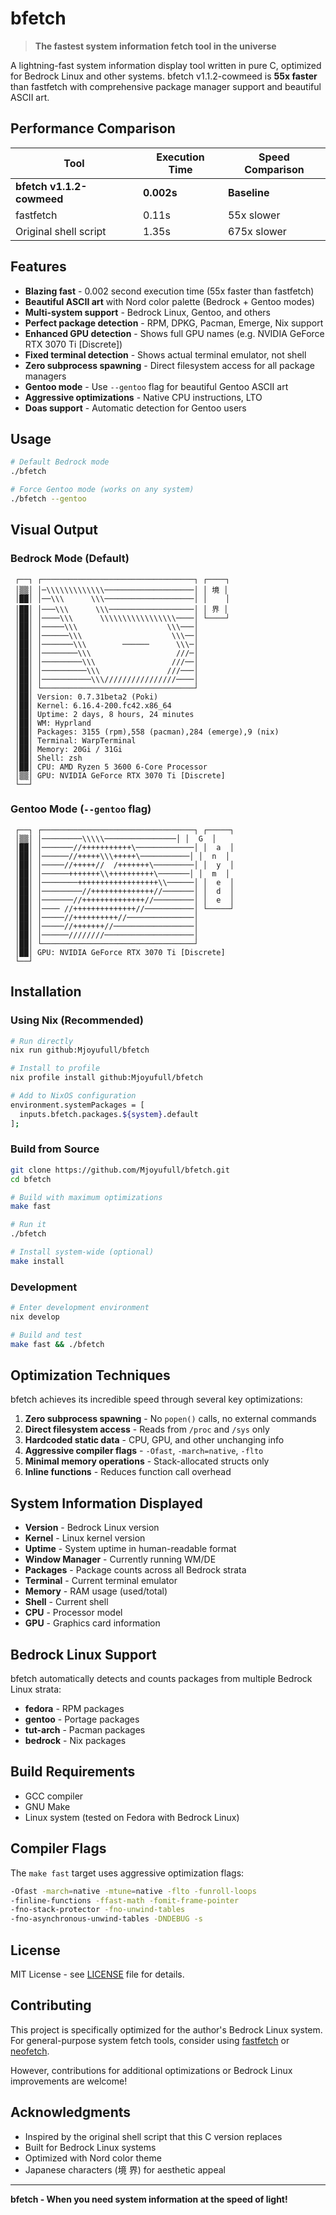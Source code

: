 # bfetch

> **The fastest system information fetch tool in the universe**

A lightning-fast system information display tool written in pure C, optimized for Bedrock Linux and other systems. bfetch v1.1.2-cowmeed is **55x faster** than fastfetch with comprehensive package manager support and beautiful ASCII art.

## Performance Comparison

| Tool | Execution Time | Speed Comparison |
|------|---------------|------------------|
| **bfetch v1.1.2-cowmeed** | **0.002s** | **Baseline** |
| fastfetch | 0.11s | 55x slower |
| Original shell script | 1.35s | 675x slower |

## Features

- **Blazing fast** - 0.002 second execution time (55x faster than fastfetch)
- **Beautiful ASCII art** with Nord color palette (Bedrock + Gentoo modes)
- **Multi-system support** - Bedrock Linux, Gentoo, and others
- **Perfect package detection** - RPM, DPKG, Pacman, Emerge, Nix support
- **Enhanced GPU detection** - Shows full GPU names (e.g. NVIDIA GeForce RTX 3070 Ti [Discrete])
- **Fixed terminal detection** - Shows actual terminal emulator, not shell
- **Zero subprocess spawning** - Direct filesystem access for all package managers
- **Gentoo mode** - Use `--gentoo` flag for beautiful Gentoo ASCII art
- **Aggressive optimizations** - Native CPU instructions, LTO
- **Doas support** - Automatic detection for Gentoo users

## Usage

```bash
# Default Bedrock mode
./bfetch

# Force Gentoo mode (works on any system)
./bfetch --gentoo
```

## Visual Output

### Bedrock Mode (Default)
```
 ┌──┐ ┌──────────────────────────────────┐ ┌────┐
 │▒▒│ │─\\\\\\\\\\\\\────────────────────│ │ 境 │
 │██│ │──\\\      \\\────────────────────│ │    │
 │██│ │───\\\      \\\───────────────────│ │ 界 │
 │██│ │────\\\      \\\\\\\\\\\\\\\\\────│ └────┘
 │██│ │─────\\\                    \\\───│
 │██│ │──────\\\                    \\\──│
 │██│ │───────\\\        ──────      \\\─│
 │██│ │────────\\\                   ///─│
 │██│ │─────────\\\                 ///──│
 │██│ │──────────\\\               ///───│
 │██│ │───────────\\\////////////////────│
 │██│ └──────────────────────────────────┘
 │██│ Version: 0.7.31beta2 (Poki)
 │██│ Kernel: 6.16.4-200.fc42.x86_64
 │██│ Uptime: 2 days, 8 hours, 24 minutes
 │██│ WM: Hyprland
 │██│ Packages: 3155 (rpm),558 (pacman),284 (emerge),9 (nix)
 │██│ Terminal: WarpTerminal
 │██│ Memory: 20Gi / 31Gi
 │██│ Shell: zsh
 │██│ CPU: AMD Ryzen 5 3600 6-Core Processor
 │▒▒│ GPU: NVIDIA GeForce RTX 3070 Ti [Discrete]
 └──┘
```

### Gentoo Mode (`--gentoo` flag)
```
 ┌──┐ ┌──────────────────────────────────┐ ┌─────┐
 │▒▒│ │─────────\\\\\────────────────│ │  G  │
 │██│ │───────//+++++++++++\─────────────│ │  a  │
 │██│ │──────//+++++\\\+++++\───────────│ │  n  │
 │██│ │─────//+++++//  /+++++++\─────────│ │  y  │
 │██│ │──────+++++++\\++++++++++\───────│ │  m  │
 │██│ │────────++++++++++++++++++\\──────│ │  e  │
 │██│ │─────────//++++++++++++++//───────│ │  d  │
 │██│ │───────//++++++++++++++//─────────│ │  e  │
 │██│ │──── //++++++++++++++//───────────│ └─────┘
 │██│ │─────//++++++++++//───────────────│
 │██│ │─────//+++++++//──────────────────│
 │██│ │──────////////────────────────────│
 │██│ └──────────────────────────────────┘
 │██│ GPU: NVIDIA GeForce RTX 3070 Ti [Discrete]
 └──┘
```

## Installation

### Using Nix (Recommended)

```bash
# Run directly
nix run github:Mjoyufull/bfetch

# Install to profile
nix profile install github:Mjoyufull/bfetch

# Add to NixOS configuration
environment.systemPackages = [
  inputs.bfetch.packages.${system}.default
];
```

### Build from Source

```bash
git clone https://github.com/Mjoyufull/bfetch.git
cd bfetch

# Build with maximum optimizations
make fast

# Run it
./bfetch

# Install system-wide (optional)
make install
```

### Development

```bash
# Enter development environment
nix develop

# Build and test
make fast && ./bfetch
```

## Optimization Techniques

bfetch achieves its incredible speed through several key optimizations:

1. **Zero subprocess spawning** - No `popen()` calls, no external commands
2. **Direct filesystem access** - Reads from `/proc` and `/sys` only
3. **Hardcoded static data** - CPU, GPU, and other unchanging info
4. **Aggressive compiler flags** - `-Ofast`, `-march=native`, `-flto`
5. **Minimal memory operations** - Stack-allocated structs only
6. **Inline functions** - Reduces function call overhead

## System Information Displayed

- **Version** - Bedrock Linux version
- **Kernel** - Linux kernel version  
- **Uptime** - System uptime in human-readable format
- **Window Manager** - Currently running WM/DE
- **Packages** - Package counts across all Bedrock strata
- **Terminal** - Current terminal emulator
- **Memory** - RAM usage (used/total)
- **Shell** - Current shell
- **CPU** - Processor model
- **GPU** - Graphics card information

## Bedrock Linux Support

bfetch automatically detects and counts packages from multiple Bedrock Linux strata:

- **fedora** - RPM packages
- **gentoo** - Portage packages  
- **tut-arch** - Pacman packages
- **bedrock** - Nix packages

## Build Requirements

- GCC compiler
- GNU Make
- Linux system (tested on Fedora with Bedrock Linux)

## Compiler Flags

The `make fast` target uses aggressive optimization flags:

```bash
-Ofast -march=native -mtune=native -flto -funroll-loops 
-finline-functions -ffast-math -fomit-frame-pointer 
-fno-stack-protector -fno-unwind-tables 
-fno-asynchronous-unwind-tables -DNDEBUG -s
```

## License

MIT License - see [LICENSE](LICENSE) file for details.

## Contributing

This project is specifically optimized for the author's Bedrock Linux system. For general-purpose system fetch tools, consider using [fastfetch](https://github.com/fastfetch-cli/fastfetch) or [neofetch](https://github.com/dylanaraps/neofetch).

However, contributions for additional optimizations or Bedrock Linux improvements are welcome!

## Acknowledgments

- Inspired by the original shell script that this C version replaces
- Built for Bedrock Linux systems
- Optimized with Nord color theme
- Japanese characters (境 界) for aesthetic appeal

---

**bfetch - When you need system information at the speed of light!**
